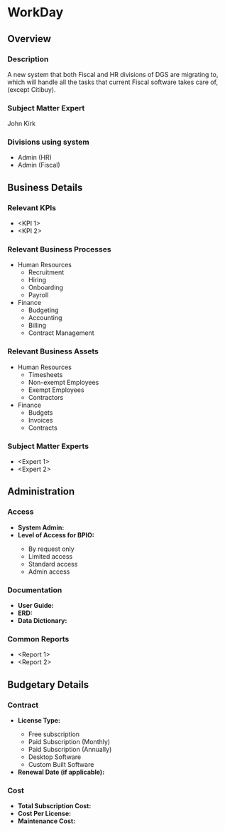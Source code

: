 # WorkDay

## Overview

### Description
A new system that both Fiscal and HR divisions of DGS are migrating to, which will handle all the tasks that current Fiscal software takes care of, (except Citibuy).

### Subject Matter Expert
John Kirk

### Divisions using system
* Admin (HR)
* Admin (Fiscal) 

## Business Details

### Relevant KPIs
* <KPI 1>
* <KPI 2>

### Relevant Business Processes
* Human Resources
    - Recruitment
    - Hiring
    - Onboarding
    - Payroll
* Finance
    - Budgeting
    - Accounting
    - Billing
    - Contract Management

### Relevant Business Assets
* Human Resources
    - Timesheets
    - Non-exempt Employees
    - Exempt Employees
    - Contractors
* Finance
    - Budgets
    - Invoices
    - Contracts

### Subject Matter Experts
- <Expert 1>
- <Expert 2>

## Administration

### Access
- **System Admin:** <Name of Admin>
- **Level of Access for BPIO:** <choose an option below>
    - By request only
    - Limited access
    - Standard access
    - Admin access

### Documentation
- **User Guide:** <link to user guide>
- **ERD:** <link to ERD>
- **Data Dictionary:** <Link to data dictionary>

### Common Reports
- <Report 1>
- <Report 2>

## Budgetary Details

### Contract
- **License Type:** <Choose an option below>
    - Free subscription
    - Paid Subscription (Monthly)
    - Paid Subscription (Annually)
    - Desktop Software
    - Custom Built Software
- **Renewal Date (if applicable):**

### Cost
- **Total Subscription Cost:** <Annual Cost>
- **Cost Per License:** <Annual Cost>
- **Maintenance Cost:** <Estimated Cost>
